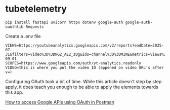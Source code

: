 # tubetelemetry

```
pip install fastapi uvicorn httpx dotenv google-auth google-auth-oauthlib Requests
```

Create a .env file

```
VIEWS=https://youtubeanalytics.googleapis.com/v2/reports?endDate=2025-07-31&filters=video%3D%3DNG2_AE2_zOg&ids=channel%3D%3DMINE&metrics=views%2Ccomments%2Clikes%2Cdislikes%2CestimatedMinutesWatched%2CaverageViewDuration&startDate=2023-09-01
SCOPES=https://www.googleapis.com/auth/yt-analytics.readonly
VIDEO=this is where you put the video ID (appened on video URL's after v=)
```

Configuring OAuth took a bit of time. While this article doesn't step by step apply, it does teach you enough to be able to apply the elements towards this app.

[How to access Google APIs using OAuth in Postman](https://blog.postman.com/how-to-access-google-apis-using-oauth-in-postman/)